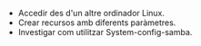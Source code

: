 - Accedir des d'un altre ordinador Linux.
- Crear recursos amb diferents paràmetres.
- Investigar com utilitzar System-config-samba.
